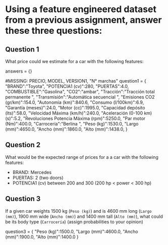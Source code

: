 # Using a feature engineered dataset from a previous assignment, answer these three questions:

## Question 1
What price could we estimate for a car with the following features:

answers = {}

#MISSING: PRECIO, MODEL, VERSION1, "N° marchas"
question1 = {
    "BRAND":"Toyota",
    "POTENCIA1 (cv)":280,
    "PUERTAS":4.0,
    "COMBUSTIBLE":"Gasolina",
    "CO2":"ambar",
    "Tracción":"Tracción total permanente ",
    "Transmisión":"Automática secuencial ",
    "Emisiones CO2 (gr/km)":154.0,
    "Autonomía (km)":840.6,
    "Consumo (l/100km)":6.9,
    "Garantía (meses)":24.0,
    "Motor (cc)":1995.0,
    "Capacidad depósito (lts)":58.0,
    "Velocidad Máxima (km/h)":240.0,
    "Aceleración (0-100 km) (s)":5.2,
    "Revoluciones Potencia Máxima (rpm)":5250.0,
    "Par motor (Nm)":400.0,
    "Carrocería":"Berlina ",
    "Peso (kg)":1530.0,
    "Largo (mm)":4650.0,
    "Ancho (mm)":1860.0,
    "Alto (mm)":1438.0,
}


## Question 2
What would be the expected range of prices for a a car with the following features:
* BRAND: Mercedes
* PUERTAS: 2 (two doors)
* POTENCIA1 (cv) between 200 and 300 (200 hp < power < 300 hp)




## Question 3
If a given car weights 1500 kg (```Peso (kg)```) and is 4600 mm long (```Largo (mm)```), 1900 mm wide (```Ancho (mm)```) and 1400 mm tall (```Alto (mm)```), what could be its body type (```Carrocería```) (assign probabilities to your opinion)


question3 = {
    "Peso (kg)":1500.0,
    "Largo (mm)":4600.0,
    "Ancho (mm)":1900.0,
    "Alto (mm)":1400.0
}

